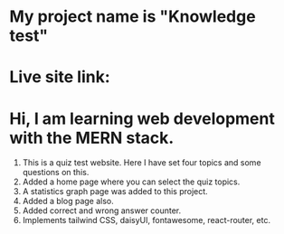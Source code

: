 
# My project name is "Knowledge test"

# Live site link: 


# Hi, I am learning web development with the MERN stack.
1. This is a quiz test website. Here I have set four topics and some questions on this. 
2. Added a home page where you can select the quiz topics.
3. A statistics graph page was added to this project.
4. Added a blog page also.
5. Added correct and wrong answer counter.
6. Implements tailwind CSS, daisyUI, fontawesome, react-router, etc.
 